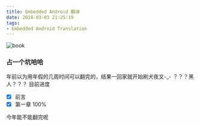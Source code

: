 ```yaml
---
title: Embedded Android 翻译
date: 2018-03-03 21:25:19
tags: 
- Embedded Android Translation
---
```



![book](https://img1.doubanio.com/lpic/s26596779.jpg)

<!-- more -->

### 占一个坑哈哈
年前以为用年假的几周时间可以翻完的，结果一回家就开始刷犬夜叉-_-
？？？黑人？？？
目前进度
+[x] 前言
+[x]  第一章 100%

今年能不能翻完呢